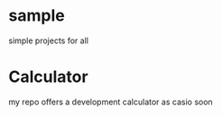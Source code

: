 # sample
simple projects for all
# Calculator 
my repo offers a development calculator as casio soon
